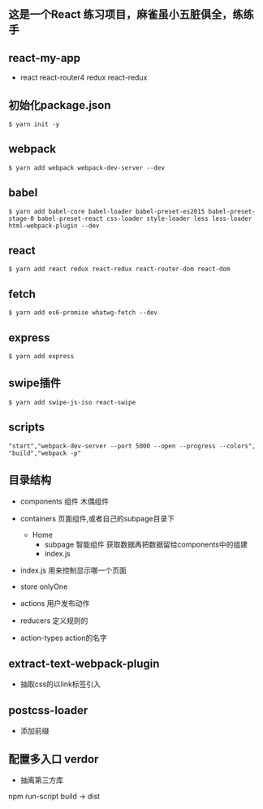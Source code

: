 ## 这是一个React 练习项目，麻雀虽小五脏俱全，练练手

## react-my-app
- react react-router4 redux react-redux
## 初始化package.json
```
$ yarn init -y
```
## webpack
```
$ yarn add webpack webpack-dev-server --dev
```
## babel
```
$ yarn add babel-core babel-loader babel-preset-es2015 babel-preset-stage-0 babel-preset-react css-loader style-loader less less-loader html-webpack-plugin --dev
```
## react
```
$ yarn add react redux react-redux react-router-dom react-dom
```
## fetch
```
$ yarn add es6-promise whatwg-fetch --dev
```
## express
```
$ yarn add express
```

## swipe插件
```
$ yarn add swipe-js-iso react-swipe
```
## scripts
```
"start","webpack-dev-server --port 5000 --open --progress --colors",
"build","webpack -p"
```

## 目录结构
- components 组件 木偶组件
- containers 页面组件,或者自己的subpage目录下
    - Home
        - subpage 智能组件 获取数据再把数据留给components中的组建
        - index.js
- index.js 用来控制显示哪一个页面

- store onlyOne
- actions 用户发布动作
- reducers 定义规则的
- action-types action的名字


## extract-text-webpack-plugin
- 抽取css的以link标签引入

## postcss-loader
- 添加前缀

## 配置多入口 verdor
- 抽离第三方库

npm run-script build -> dist
